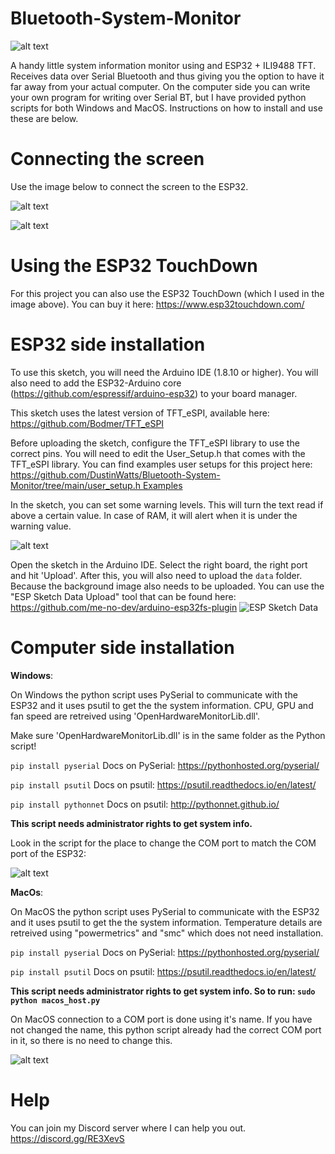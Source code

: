 # Bluetooth-System-Monitor
 ![alt text](/assets/main_image.jpg "Bluetooth-System-Monitor")

 A handy little system information monitor using and ESP32 + ILI9488 TFT. Receives data over Serial Bluetooth and thus giving you the option to have it far away from your actual computer. On the computer side you can write your own program for writing over Serial BT, but I have provided python scripts for both Windows and MacOS. Instructions on how to install and use these are below.

# Connecting the screen

Use the image below to connect the screen to the ESP32.

 ![alt text](/assets/connecting_ili9488.png "ESP32 TFT connections")

  ![alt text](/assets/ESP_TFT_WIRING.png "ESP32 TFT Wiring")

# Using the ESP32 TouchDown

For this project you can also use the ESP32 TouchDown (which I used in the image above). You can buy it here: https://www.esp32touchdown.com/

# ESP32 side installation

To use this sketch, you will need the Arduino IDE (1.8.10 or higher). You will also need to add the ESP32-Arduino core (https://github.com/espressif/arduino-esp32) to your board manager.

This sketch uses the latest version of TFT_eSPI, available here: https://github.com/Bodmer/TFT_eSPI

Before uploading the sketch, configure the TFT_eSPI library to use the correct pins. You will need to edit the User_Setup.h that comes with the TFT_eSPI library. You can find examples user setups for this project here: [https://github.com/DustinWatts/Bluetooth-System-Monitor/tree/main/user_setup.h Examples](https://github.com/DustinWatts/Bluetooth-System-Monitor/tree/main/user_setup.h%20Examples)

In the sketch, you can set some warning levels. This will turn the text read if above a certain value. In case of RAM, it will alert when it is under the warning value.

 ![alt text](/assets/warning_levels.png "Warning leves")

Open the sketch in the Arduino IDE. Select the right board, the right port and hit 'Upload'. After this, you will also need to upload the `data` folder. Because the background image also needs to be uploaded. You can use the "ESP Sketch Data Upload" tool that can be found here: https://github.com/me-no-dev/arduino-esp32fs-plugin
![ESP Sketch Data](http://dustinwatts.nl/freetouchdeck/images/ftd_esp_sketch_data.png)

# Computer side installation

**Windows**:

On Windows the python script uses PySerial to communicate with the ESP32 and it uses psutil to get the the system information. CPU, GPU and fan speed are retreived using 'OpenHardwareMonitorLib.dll'.

Make sure 'OpenHardwareMonitorLib.dll' is in the same folder as the Python script!

`pip install pyserial`
Docs on PySerial: https://pythonhosted.org/pyserial/

`pip install psutil`
Docs on psutil: https://psutil.readthedocs.io/en/latest/

`pip install pythonnet`
Docs on psutil: http://pythonnet.github.io/

**This script needs administrator rights to get system info.**

Look in the script for the place to change the COM port to match the COM port of the ESP32:

 ![alt text](/assets/windows_comport.png "COM Port on Windows")


**MacOs**:

On MacOS the python script uses PySerial to communicate with the ESP32 and it uses psutil to get the the system information. Temperature details are retreived using "powermetrics" and "smc" which does not need installation.

`pip install pyserial`
Docs on PySerial: https://pythonhosted.org/pyserial/

`pip install psutil`
Docs on psutil: https://psutil.readthedocs.io/en/latest/

**This script needs administrator rights to get system info. So to run:
`sudo python macos_host.py`**

On MacOS connection to a COM port is done using it's name. If you have not changed the name, this python script already had the correct COM port in it, so there is no need to change this.

 ![alt text](/assets/macos_comport.png "COM Port on MacOS")


# Help

You can join my Discord server where I can help you out. https://discord.gg/RE3XevS
